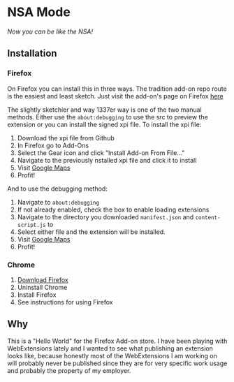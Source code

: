 # NSA Mode

_Now you can be like the NSA!_

## Installation

### Firefox

On Firefox you can install this in three ways. The tradition add-on repo route is the easiest and least sketch. Just visit the add-on's page on Firefox [here](https://addons.mozilla.org/en-US/firefox/addon/nsa-mode/)

The slightly sketchier and way 1337er way is one of the two manual methods. Either use the `about:debugging` to use the src to
preview the extension or you can install the signed xpi file. To install
the xpi file:

1. Download the xpi file from Github 
2. In Firefox go to Add-Ons
3. Select the Gear icon and click "Install Add-on From File..."
4. Navigate to the previously nstalled xpi file and click it to install
5. Visit [Google Maps](https://google.com/maps)
6. Profit!

And to use the debugging method:

1. Navigate to `about:debugging`
2. If not already enabled, check the box to enable loading extensions
3. Navigate to the directory you downloaded `manifest.json` and
   `content-script.js` to
4. Select either file and the extension will be installed.
5. Visit [Google Maps](https://google.com/maps)
6. Profit!

### Chrome

1. [Download Firefox](https://mozilla.org/firefox)
2. Uninstall Chrome
3. Install Firefox
4. See instructions for using Firefox

## Why

This is a "Hello World" for the Firefox Add-on store. I have been playing
with WebExtensions lately and I wanted to see what publishing an extension
looks like, because honestly most of the WebExtensions I am working on
will probably never be published since they are for very specific work
usage and probably the property of my employer.
